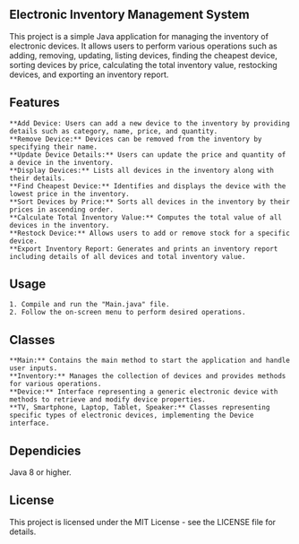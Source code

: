 ## Electronic Inventory Management System

This project is a simple Java application for managing the inventory of electronic devices. 
It allows users to perform various operations such as adding, removing, updating, listing devices, 
finding the cheapest device, sorting devices by price, calculating the total inventory value, restocking devices, and exporting an inventory report.


## Features

	**Add Device: Users can add a new device to the inventory by providing details such as category, name, price, and quantity.
	**Remove Device:** Devices can be removed from the inventory by specifying their name.
	**Update Device Details:** Users can update the price and quantity of a device in the inventory.
	**Display Devices:** Lists all devices in the inventory along with their details.
	**Find Cheapest Device:** Identifies and displays the device with the lowest price in the inventory.
	**Sort Devices by Price:** Sorts all devices in the inventory by their prices in ascending order.
	**Calculate Total Inventory Value:** Computes the total value of all devices in the inventory.
	**Restock Device:** Allows users to add or remove stock for a specific device.
	**Export Inventory Report: Generates and prints an inventory report including details of all devices and total inventory value.

## Usage

	1. Compile and run the "Main.java" file.
	2. Follow the on-screen menu to perform desired operations.


## Classes

	**Main:** Contains the main method to start the application and handle user inputs.
	**Inventory:** Manages the collection of devices and provides methods for various operations.
	**Device:** Interface representing a generic electronic device with methods to retrieve and modify device properties.
	**TV, Smartphone, Laptop, Tablet, Speaker:** Classes representing specific types of electronic devices, implementing the Device interface.


## Dependicies

Java 8 or higher.


## License

This project is licensed under the MIT License - see the LICENSE file for details.
